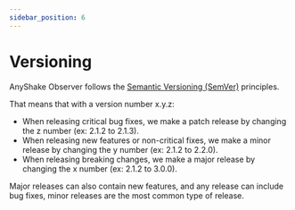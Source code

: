 ```yaml
---
sidebar_position: 6
---
```


# Versioning

AnyShake Observer follows the [Semantic Versioning (SemVer)](https://semver.org) principles.

That means that with a version number x.y.z:

 - When releasing critical bug fixes, we make a patch release by changing the z number (ex: 2.1.2 to 2.1.3).
 - When releasing new features or non-critical fixes, we make a minor release by changing the y number (ex: 2.1.2 to 2.2.0).
 - When releasing breaking changes, we make a major release by changing the x number (ex: 2.1.2 to 3.0.0).

Major releases can also contain new features, and any release can include bug fixes, minor releases are the most common type of release.
